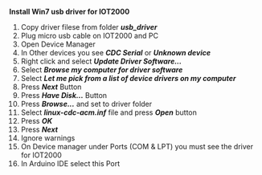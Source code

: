 **Install Win7 usb driver for IOT2000**

1. Copy driver filese from folder ***usb_driver***
1. Plug micro usb cable on IOT2000 and PC
1. Open Device Manager
1. In Other devices you see ***CDC Serial*** or ***Unknown device***
1. Right click and select ***Update Driver Software...***
1. Select ***Browse my computer for driver software***
1. Select ***Let me pick from a list of device drivers on my computer***
1. Press ***Next*** Button
1. Press ***Have Disk...*** Button
1. Press ***Browse...*** and set to driver folder
1. Select ***linux-cdc-acm.inf*** file and press ***Open*** button
1. Press ***OK***
1. Press ***Next***
1. Ignore warnings
1. On Device manager under Ports (COM & LPT) you must see the driver for IOT2000
1. In Arduino IDE select this Port
